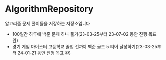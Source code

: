 # AlgorithmRepository
알고리즘 문제 풀이들을 저장하는 저장소입니다

- 100일간 하루에 백준 문제 하나 풀기(23-03-25부터 23-07-02 동안 진행 목표 완)
- 경기 게임 마이스터 고등학교 졸업 전까지 백준 골드 5 티어 달성하기(23-03-25부터 24-01-21 동안 진행 목표 완)
